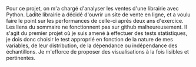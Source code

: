 Pour ce projet, on m'a chargé d'analyser les ventes d'une librairie avec Python. Ladite librairie a décidé d'ouvrir un site de vente en ligne, et a voulu faire le point sur les performances de celle-ci après deux ans d'exercice.
Les liens du sommaire ne fonctionnent pas sur github malheureusement. Il s'agit du premier projet où je suis amené à effectuer des tests statistiques, je dois donc choisir le test approprié en fonction de la nature de mes variables, de leur distribution, de la dépendance ou indépendance des échantillons. Je m'efforce de proposer des visualisations à la fois lisibles et pertinentes.
